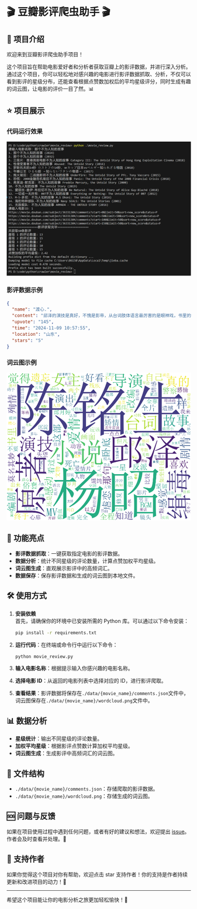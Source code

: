 # 🎬 豆瓣影评爬虫助手 🎬

## 📖 项目介绍

欢迎来到豆瓣影评爬虫助手项目！

这个项目旨在帮助电影爱好者和分析者获取豆瓣上的影评数据，并进行深入分析。通过这个项目，你可以轻松地对感兴趣的电影进行影评数据抓取、分析，不仅可以看到影评的星级分布，还能查看根据点赞数加权后的平均星级评分，同时生成有趣的词云图，让电影的评价一目了然。📊

## ⭐️ 项目展示

### 代码运行效果

![usage](./data/readme/usage.png)

### 影评数据示例

```json
{
  "name": "渡心.",
  "content": "邱泽的演技是真好，不愧是影帝，从台词肢体语言最厉害的是眼神戏，书里的陈铭生从纸片人上了大银幕被演出来了，电影非常好看，冲冲冲",
  "upvote": "145",
  "time": "2024-11-09 10:57:55",
  "location": "山东",
  "stars": "5"
}
```

### 词云图示例

![wordcloud](./data/readme/wordcloud.png)

## 🚀 功能亮点

- **影评数据抓取**：一键获取指定电影的影评数据。
- **数据分析**：统计不同星级的评论数量，计算点赞加权平均星级。
- **词云图生成**：直观展示影评中的高频词汇。
- **数据保存**：保存影评数据和生成的词云图到本地文件。

## 🛠 使用方式

1. **安装依赖**  
   首先，请确保你的环境中已安装所需的 Python 库。可以通过以下命令安装：

   ```bash
   pip install -r requirements.txt
   ```

2. **运行代码**：在终端或命令行中运行以下命令：
   ```bash
   python movie_review.py
   ```
3. **输入电影名称**：根据提示输入你感兴趣的电影名称。
4. **选择电影 ID**：从返回的电影列表中选择对应的 ID，进行影评爬取。
5. **查看结果**：影评数据将保存在`./data/{movie_name}/comments.json`文件中，词云图保存在`./data/{movie_name}/wordcloud.png`文件中。

## 📊 数据分析

- **星级统计**：输出不同星级的评论数量。
- **加权平均星级**：根据影评点赞数计算加权平均星级。
- **词云图生成**：生成影评中高频词汇的词云图。

## 📁 文件结构

- `./data/{movie_name}/comments.json`：存储爬取的影评数据。
- `./data/{movie_name}/wordcloud.png`：存储生成的词云图。

## 🆘 问题与反馈

如果在项目使用过程中遇到任何问题，或者有好的建议和想法，欢迎提出 [issue](https://github.com/king-wang123/Douban-MovieReview-Crawler/issues)。作者会及时查看并处理。👀

## 🌟 支持作者

如果你觉得这个项目对你有帮助，欢迎点击 star 支持作者！你的支持是作者持续更新和改进项目的动力！💪

---

希望这个项目能让你的电影分析之旅更加轻松愉快！🎉
